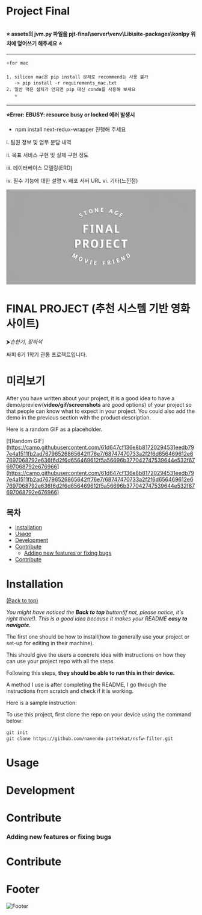 # Project Final

###### 



**⭐ assets의 jvm.py 파일을 pjt-final\server\venv\Lib\site-packages\konlpy 위치에 덮어쓰기 해주세요 ⭐**

****

```
⭐for mac

1. silicon mac은 pip install 문제로 recommend는 사용 불가
   -> pip install -r requirements_mac.txt
2. 일반 맥은 설치가 안되면 pip 대신 conda를 사용해 보세요
   ⭐
```

---

**⭐Error: EBUSY: resource busy or locked 에러 발생시**

- npm install next-redux-wrapper 진행해 주세요

i. 팀원 정보 및 업무 분담 내역 

ii. 목표 서비스 구현 및 실제 구현 정도 

iii. 데이터베이스 모델링(ERD) 

iv. 필수 기능에 대한 설명 v. 배포 서버 URL vi. 기타(느낀점)



![stoneAGETITLE](README.assets/stoneAGETITLE.jpg)

# FINAL PROJECT (추천 시스템 기반 영화 사이트)

⮞*손한기*, *장하석*

싸피 6기 1학기 관통 프로젝트입니다.





# 미리보기

After you have written about your project, it is a good idea to have a demo/preview(**video/gif/screenshots** are good options) of your project so that people can know what to expect in your project. You could also add the demo in the previous section with the product description.

Here is a random GIF as a placeholder.

[![Random GIF](https://camo.githubusercontent.com/61d647cf136e8b81720294531eedb797e4a1511fb2ad76796526865642ff76e7/68747470733a2f2f6d656469612e67697068792e636f6d2f6d656469612f5a56696b377042747539644e532f67697068792e676966](https://camo.githubusercontent.com/61d647cf136e8b81720294531eedb797e4a1511fb2ad76796526865642ff76e7/68747470733a2f2f6d656469612e67697068792e636f6d2f6d656469612f5a56696b377042747539644e532f67697068792e676966)

## 목차

- [Installation](#installation)
- [Usage](#usage)
- [Development](#development)
- [Contribute](#contribute)
    + [Adding new features or fixing bugs](#adding-new-features-or-fixing-bugs)
- [Contribute](#contribute-1)

# Installation

[(Back to top)](https://github.com/navendu-pottekkat/awesome-readme#table-of-contents)

*You might have noticed the **Back to top** button(if not, please notice, it's right there!). This is a good idea because it makes your README **easy to navigate.***

The first one should be how to install(how to generally use your project or set-up for editing in their machine).

This should give the users a concrete idea with instructions on how they can use your project repo with all the steps.

Following this steps, **they should be able to run this in their device.**

A method I use is after completing the README, I go through the instructions from scratch and check if it is working.

Here is a sample instruction:

To use this project, first clone the repo on your device using the command below:

```
git init
git clone https://github.com/navendu-pottekkat/nsfw-filter.git
```

# Usage



# Development



# Contribute



### Adding new features or fixing bugs



# Contribute



# Footer



![Footer](https://github.com/navendu-pottekkat/awesome-readme/raw/master/fooooooter.png)

